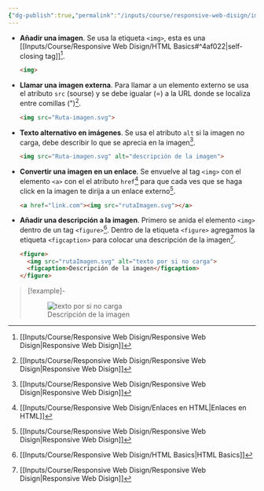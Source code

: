 ```yaml
---
{"dg-publish":true,"permalink":"/inputs/course/responsive-web-disign/imagenes-en-html/","tags":["programation","HTML","DVC/RWD/1"]}
---
```


[^1]: [[Inputs/Course/Responsive Web Disign/Responsive Web Disign\|Responsive Web Disign]]
[^2]: [[Inputs/Course/Responsive Web Disign/Enlaces en HTML\|Enlaces en HTML]]
[^3]: [[Inputs/Course/Responsive Web Disign/HTML Basics\|HTML Basics]]

- **Añadir una imagen**. Se usa la etiqueta `<img>`, esta es una [[Inputs/Course/Responsive Web Disign/HTML Basics#^4af022\|self-closing tag]][^1].
   ```HTML 
   <img>
   ```
- **Llamar una imagen externa**. Para llamar a un elemento externo se usa el atributo `src` (sourse) y se debe igualar (=) a la URL donde se localiza entre comillas (")[^1].
   ```HTML 
   <img src="Ruta-imagen.svg">
   ```
- **Texto alternativo en imágenes**. Se usa el atributo `alt` si la imagen no carga, debe describir lo que se aprecia en la imagen[^1].
   ```HTML 
   <img src="Ruta-imagen.svg" alt="descripción de la imagen">
   ```
- **Convertir una imagen en un enlace**. Se envuelve al tag `<img>` con el elemento `<a>` con el el atributo `href`[^2] para que cada ves que se haga click en la imagen te dirija a un enlace externo[^1].
   ```HTML
   <a href="link.com"><img src="rutaImagen.svg"></a>
   ```
- **Añadir una descripción a la imagen**. Primero se anida el elemento `<img>` dentro de un tag `<figure>`[^3].  Dentro de la etiqueta `<figure>` agregamos la etiqueta `<figcaption>` para colocar una descripción de la imagen[^1].
   ```HTML 
   <figure>
     <img src="rutaImagen.svg" alt="texto por si no carga">
     <figcaption>Descripción de la imagen</figcaption>
   </figure>
   ```
> [!example]-
>   <figure><img src="rutaImagen.png" alt="texto por si no carga"><figcaption>Descripción de la imagen</figcaption></figure>